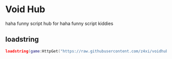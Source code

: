 # Void Hub
haha funny script hub for haha funny script kiddies

## loadstring
```lua
loadstring(game:HttpGet("https://raw.githubusercontent.com/z4xi/voidhub/main/main.lua"))()
```
